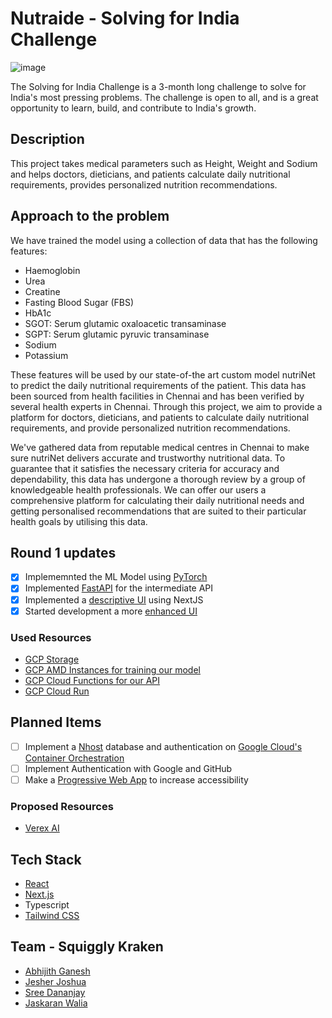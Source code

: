 # Nutraide - Solving for India Challenge

![image](https://user-images.githubusercontent.com/67182544/232193401-be28f435-f0f6-4fb7-8dc4-05f1c486a352.png)

The Solving for India Challenge is a 3-month long challenge to solve for India's most pressing problems. The challenge is open to all, and is a great opportunity to learn, build, and contribute to India's growth.

## Description

This project takes medical parameters such as Height, Weight and Sodium and helps doctors, dieticians, and patients calculate daily nutritional requirements, provides personalized nutrition recommendations.

## Approach to the problem

We have trained the model using a collection of data that has the following features:

- Haemoglobin
- Urea
- Creatine
- Fasting Blood Sugar (FBS)
- HbA1c
- SGOT: Serum glutamic oxaloacetic transaminase
- SGPT: Serum glutamic pyruvic transaminase
- Sodium
- Potassium

These features will be used by our state-of-the art custom model nutriNet to predict the daily nutritional requirements of the patient. This data has been sourced from health facilities in Chennai and has been verified by several health experts in
Chennai. Through this project, we aim to provide a platform for doctors, dieticians, and patients to calculate daily nutritional requirements, and provide personalized nutrition recommendations.

We've gathered data from reputable medical centres in Chennai to make sure nutriNet delivers accurate and trustworthy nutritional data. To guarantee that it satisfies the necessary criteria for accuracy and dependability, this data has undergone a thorough review by a group of knowledgeable health professionals. We can offer our users a comprehensive platform for calculating their daily nutritional needs and getting personalised recommendations that are suited to their particular health goals by utilising this data.

## Round 1 updates

- [x] Implememnted the ML Model using [PyTorch](https://pytorch.org/)
- [x] Implemented [FastAPI](https://fastapi.tiangolo.com/) for the intermediate API
- [x] Implemented a [descriptive UI](https://nutriai-url.vercel.app/) using NextJS
- [x] Started development a more [enhanced UI](https://nutraide.vercel.app/)

### Used Resources

- [GCP Storage](https://cloud.google.com/storage)
- [GCP AMD Instances for training our model](https://cloud.google.com/compute)
- [GCP Cloud Functions for our API](https://cloud.google.com/functions)
- [GCP Cloud Run](https://cloud.google.com/run)

## Planned Items

- [ ] Implement a [Nhost](https://nhost.io/) database and authentication on [Google Cloud's Container Orchestration](https://cloud.google.com/kubernetes-engine)
- [ ] Implement Authentication with Google and GitHub
- [ ] Make a [Progressive Web App](https://web.dev/pwa) to increase accessibility

### Proposed Resources

- [Verex AI](https://vercel.com/ai)

## Tech Stack

- [React](https://reactjs.org/)
- [Next.js](https://nextjs.org/)
- Typescript
- [Tailwind CSS](https://tailwindcss.com/)

## Team - Squiggly Kraken

- [Abhijith Ganesh](https://github.com/AbhijithGanesh)
- [Jesher Joshua](https://github.com/jesherjoshua)
- [Sree Dananjay](https://github.com/dananjay996)
- [Jaskaran Walia](https://github.com/karanwxliaa)
